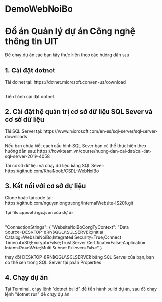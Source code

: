 # DemoWebNoiBo
# Đồ án Quản lý dự án Công nghệ thông tin UIT

Để chạy dự án các bạn hãy thực hiện theo các hướng dẫn sau
## 1. Cài đặt dotnet
<p> Tải dotnet tại: https://dotnet.microsoft.com/en-us/download</p><br>
    Tiến hành cài đặt dotnet.

## 2. Cài đặt hệ quản trị cơ sở dữ liệu SQL Sever và cơ sở dữ liệu
<p> Tải SQL Server tại: https://www.microsoft.com/en-us/sql-server/sql-server-downloads</p>
<p>Nếu bạn chưa biết cách cấu hình SQL Sever bạn có thể thực hiện theo hướng dẫn sau: https://howkteam.vn/course/huong-dan-cai-dat/cai-dat-sql-server-2019-4058</p>

<p> Tải cơ sở dữ liệu và chạy dữ liệu bằng SQL Sever: https://github.com/KhaiNoob/CSDL-WebNoiBo

##  3. Kết nối với cơ sở dự liệu
<p> Clone hoặc tải code tại: https://github.com/nguyenlongtruong/InternalWebsite-IS208.git</p>
<p> Tại file appsettings.json của dự án </p> <br>
 "ConnectionStrings": {
    "WebsiteNoiBoCongTyContext": "Data Source=DESKTOP-8RNBQGL\\SQLSERVER;Initial Catalog=WebsiteNoiBo;Integrated Security=True;Connect Timeout=30;Encrypt=False;Trust Server Certificate=False;Application Intent=ReadWrite;Multi Subnet Failover=False"
  }

 <p> thay đổi DESKTOP-8RNBQGL\\SQLSERVER bằng SQL Server của bạn, bạn có thể xen trong SQL Server tại phần Properties</p>

## 4. Chạy dự án
<p> Tại Terminal, chạy lệnh "dotnet build" để tiến hành build dự án, sau đó chạy lệnh "dotnet run" để chạy dự án</p>
  







     
